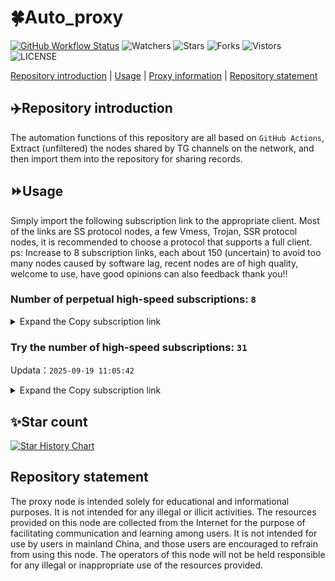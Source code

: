 # 🍀Auto_proxy
[![GitHub Workflow Status](https://img.shields.io/github/actions/workflow/status/PangTouY00/Auto_proxy/main.yml?branch=main)](https://github.com/PangTouY00/Auto_proxy/actions/workflows/main.yml?branch=main) 
![Watchers](https://img.shields.io/github/watchers/w1770946466/Auto_proxy) ![Stars](https://img.shields.io/github/stars/PangTouY00/Auto_proxy) ![Forks](https://img.shields.io/github/forks/w1770946466/Auto_proxy) ![Vistors](https://visitor-badge.laobi.icu/badge?page_id=PangTouY00.Auto_proxy) ![LICENSE](https://img.shields.io/badge/license-CC%20BY--SA%204.0-green.svg)

[Repository introduction](https://github.com/PangTouY00/Auto_proxy#Repositoryintroduction) | [Usage](https://github.com/PangTouY00/Auto_proxy#Usage) | [Proxy information](https://github.com/PangTouY00/Auto_proxy#Proxyinformation) | [Repository statement](https://github.com/PangTouY00/Auto_proxy#Repositorystatement)

## ✈️Repository introduction
The automation functions of this repository are all based on `GitHub Actions`,
Extract (unfiltered) the nodes shared by TG channels on the network, and then import them into the repository for sharing records.

## ⏩Usage
Simply import the following subscription link to the appropriate client. Most of the links are SS protocol nodes, a few Vmess, Trojan, SSR protocol nodes, it is recommended to choose a protocol that supports a full client.
ps: Increase to 8 subscription links, each about 150 (uncertain) to avoid too many nodes caused by software lag, recent nodes are of high quality, welcome to use, have good opinions can also feedback thank you!!

### Number of perpetual high-speed subscriptions: `8`

<details>
  <summary>Expand the Copy subscription link</summary>

  
- [Multiprotocol Base64 encoding](https://raw.githubusercontent.com/PangTouY00/Auto_proxy/main/Long_term_subscription1)
`https://raw.githubusercontent.com/PangTouY00/Auto_proxy/main/Long_term_subscription_num`
`Total number of merge nodes: 189`

- [Multiprotocol Base64 encoding](https://raw.githubusercontent.com/PangTouY00/Auto_proxy/main/Long_term_subscription1)
`https://raw.githubusercontent.com/PangTouY00/Auto_proxy/main/Long_term_subscription1`
`Total number of merge nodes: 24`

- [Multiprotocol Base64 encoding](https://raw.githubusercontent.com/PangTouY00/Auto_proxy/main/Long_term_subscription2)
`https://raw.githubusercontent.com/PangTouY00/Auto_proxy/main/Long_term_subscription2`
`Total number of merge nodes: 24`

- [Multiprotocol Base64 encoding](https://raw.githubusercontent.com/PangTouY00/Auto_proxy/main/Long_term_subscription3)
`https://raw.githubusercontent.com/PangTouY00/Auto_proxy/main/Long_term_subscription3`
`Total number of merge nodes: 24`

- [Multiprotocol Base64 encoding](https://raw.githubusercontent.com/PangTouY00/Auto_proxy/main/Long_term_subscription4)
`https://raw.githubusercontent.com/PangTouY00/Auto_proxy/main/Long_term_subscription4`
`Total number of merge nodes: 24`

- [Multiprotocol Base64 encoding](https://raw.githubusercontent.comPangTouY00/Auto_proxy/main/Long_term_subscription5)
`https://raw.githubusercontent.com/PangTouY00/Auto_proxy/main/Long_term_subscription5`
`Total number of merge nodes: 24`

- [Multiprotocol Base64 encoding](https://raw.githubusercontent.com/PangTouY00/Auto_proxy/main/Long_term_subscription6)
`https://raw.githubusercontent.com/PangTouY00/Auto_proxy/main/Long_term_subscription6`
`Total number of merge nodes: 24`

- [Multiprotocol Base64 encoding](https://raw.githubusercontent.com/PangTouY00/Auto_proxy/main/Long_term_subscription7)
`https://raw.githubusercontent.com/PangTouY00/Auto_proxy/main/Long_term_subscription7`
`Total number of merge nodes: 24`

- [Multiprotocol Base64 encoding](https://raw.githubusercontent.com/PangTouY00/Auto_proxy/main/Long_term_subscription8)
`https://raw.githubusercontent.com/PangTouY00/Auto_proxy/main/Long_term_subscription8`
`Total number of merge nodes: 21`

- [Clash subscription](https://raw.githubusercontent.com/PangTouY00/Auto_proxy/main/Long_term_subscription2.yaml)
`https://raw.githubusercontent.com/PangTouY00/Auto_proxy/main/Long_term_subscription1.yaml`


- [Clash subscription](https://raw.githubusercontent.com/PangTouY00/Auto_proxy/main/Long_term_subscription2.yaml)
`https://raw.githubusercontent.com/PangTouY00/Auto_proxy/main/Long_term_subscription2.yaml`


- [Clash subscription](https://raw.githubusercontent.com/PangTouY00/Auto_proxy/main/Long_term_subscription3.yaml)
`https://raw.githubusercontent.com/PangTouY00/Auto_proxy/main/Long_term_subscription3.yaml`
  
</details>

### Try the number of high-speed subscriptions: `31`
Updata：`2025-09-19 11:05:42`


<details>
  <summary>Expand the Copy subscription link</summary>  















































































































































































































































































































































































































































































































































































































































































































































































































































































































































































































































































































































































































































































































































































































































































































































































































































































































































































































































































































































































































































































































































































































































































































































































































































































































































































































































































































































































































































































































































































































































































































































































































































































































































































































































































































































































































































































































































































































































































































































































































































































































































































































































































































































































































































































































































































































































































































































































































































































































































































































































































































































































































































































































































































































































































































































































































































































































































































































































































































































































































































































































































































































































































































































































































































































































































































































































































































































































































































































































































































































































































































































































































































































































































































































































































































































































































































































































































































































































































































































































































































































































































































































































































































































































































































































































































































































































































































































































































































































































































































































































































































































































































































































































































































































































































































































































































































































































































































































































































































































































































































































































































































































































































































































































































































































































































































































































































































































































































































































































































































































































































































































































































































































































































































































































































































































































































































































































































































































































































































































































































































































































































































































































































































































































































































































































































































































































































































































































































































































































































































































































































































































































































































































































































































































































































































































































































































































































































































































































































































































































































































































































































































































































































































































































































































































































































































































































































































































































































































































































































































































































































































































































































































































































































































































































































































































































































































































































































































































































































































































































































































































































































































































































































































































































































































































































































































































































































































































































































































































































































































































































































































































































































































































































































































































































































































































































































































































































































































































































































































































































































































































































































































































































































































































































































































































































































































































































































































































































































































































































































































































































































































































































































































































































































































































































































































































































































































































































































































































































































































































































































































































































































































































































































































































































































































































































































































































































































































































































































































































































































































































































































































































































































































































































































































































































































































































































































































































































































































































































































































































































































































































































































































































































































































































































































































































































































































































































































































































































































































































































































































































































































































































































































































































































































































































































































































































































































































































































































































































































































































































































































































































































>Trial subscription：
`https://www.huojian2.xyz/api/v1/client/subscribe?token=38331667fa88c5cdd871fd4a6a40099b`




>Trial subscription：
`https://nekocloud.qzz.io/api/v1/client/subscribe?token=b93d58f9a8be8d63d93546e2290bdb15`




>Trial subscription：
`https://yywhale.com/api/v1/client/subscribe?token=7a74794900924369d822f151caaabe8b`




>Trial subscription：
`https://go.yueyun.de/api/v1/client/subscribe?token=08e1a605d41c5426fd8007d0c646f27f`




>Trial subscription：
`https://sy-4dskhb.fj520.click/api/v1/client/subscribe?token=b45046eda4976aaae96b5cfe2e2c0386`




>Trial subscription：
`https://dashuai.us/api/v1/client/subscribe?token=b356779b7782c79ace597e10609dbc0c`




>Trial subscription：
`https://nekocloud.xx.kg/api/v1/client/subscribe?token=96d5d92fee6772ae6de0b54b9130e7e3`




>Trial subscription：
`https://ylccloud.top/api/v1/client/subscribe?token=f4196a7ad1d45c62fb952d86674678fb`




>Trial subscription：
`https://a.ppsubsc.org/api/v1/client/subscribe?token=92eb40edad05d2ebdf76ae0e97635c59`




>Trial subscription：
`https://test.bt3.one/api/v1/client/subscribe?token=293f658238d7b5f1bdc74621e3d67ac8`




>Trial subscription：
`https://dash.tuzivip03.top/api/v1/client/subscribe?token=8657c0c78bea41af0c592cb9c33720e0`




>Trial subscription：
`https://dash.tuzivip02.top/api/v1/client/subscribe?token=37e39e9e5796294c5c23d2e6ac109bfd`




>Trial subscription：
`https://gw-8gdesscrja.1010520.click/api/v1/client/subscribe?token=d6568561bce7ae1a963d5f4a857f6b31`




>Trial subscription：
`https://cfvpn.com/api/v1/client/subscribe?token=2e587a1549db8eb98613b82fbf6c453f`




>Trial subscription：
`https://multiserver.multiserveradelshoop.com/api/v1/client/subscribe?token=a425f046eda9101dde4c727995576100`




>Trial subscription：
`https://fs.v2rayse.com/share/20250912/exfzsccvq6.txt`




>Trial subscription：
`https://gw-zubknq2tly.1010520.click/api/v1/client/subscribe?token=6cb0c9e209e94cc238fb4a6f47a1cb31`




>Trial subscription：
`https://xiaohuolongjc.top/api/v1/client/subscribe?token=1c3b0c635ad909d22ee2cf9909ee29f4`




>Trial subscription：
`https://cn.newbee.cyou/api/v1/client/subscribe?token=22404444d38f751833e71ebff861ceb3`




>Trial subscription：
`https://v2s.ip-ddns.com/api/v1/client/subscribe?token=21f9088e0471e663a8a6cfd2439cb99d`




>Trial subscription：
`https://cloud.mxlk.net/api/v1/client/subscribe?token=991a7a4ecb70a10cfbb28b67eb240ee1`




>Trial subscription：
`https://guanwang.1010520.click/api/v1/client/subscribe?token=3457f42cfde688f5e8ed210c31da5842`




>Trial subscription：
`https://vbdy.850708.xyz/api/v1/client/subscribe?token=f57c1f731b044c2d5d7e39759e51937e`




>Trial subscription：
`https://qingyun.zybs.eu.org/api/v1/client/subscribe?token=f5908a5e3299f73761feb90a59a64f2c`




>Trial subscription：
`https://ld88.nxxbbf.com/api/v1/client/subscribe?token=cc370875a35d31b258d9b933a41bfec0`




>Trial subscription：
`https://kingfisher.top/api/v1/client/subscribe?token=6314abf81cbea50cc52fb578feb11a28`




>Trial subscription：
`https://www.eeevpn.com/api/v1/client/subscribe?token=16dfbf36ebb882e59a94f5731c15bce4`




>Trial subscription：
`https://dl.vfkum.website/api/v1/client/subscribe?token=1889027feb00596904f4299d6dc3940c`




>Trial subscription：
`https://gw-wzpalhftjc.1010520.click/api/v1/client/subscribe?token=c76e63de26ca0c8d5ff0a39e93c5739b`




>Trial subscription：
`https://gw-tokwyrfy9u.1010520.click/api/v1/client/subscribe?token=27d5c334967943eb8259c55481e7c5c6`




>Trial subscription：
`https://dash.tuzivip01.top/api/v1/client/subscribe?token=9fe24538175473c73efc6c68ec273b45`



</details>

## ✨Star count
[![Star History Chart](https://api.star-history.com/svg?repos=PangTouY00/Auto_proxy&type=Date)](https://star-history.com/#w1770946466/Auto_proxy&Date)



## Repository statement
The proxy node is intended solely for educational and informational purposes. It is not intended for any illegal or illicit activities. The resources provided on this node are collected from the Internet for the purpose of facilitating communication and learning among users. It is not intended for use by users in mainland China, and those users are encouraged to refrain from using this node. The operators of this node will not be held responsible for any illegal or inappropriate use of the resources provided.
